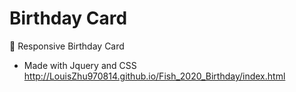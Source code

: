 # Birthday Card 
🎂 Responsive Birthday Card 

- Made with Jquery and CSS
http://LouisZhu970814.github.io/Fish_2020_Birthday/index.html
